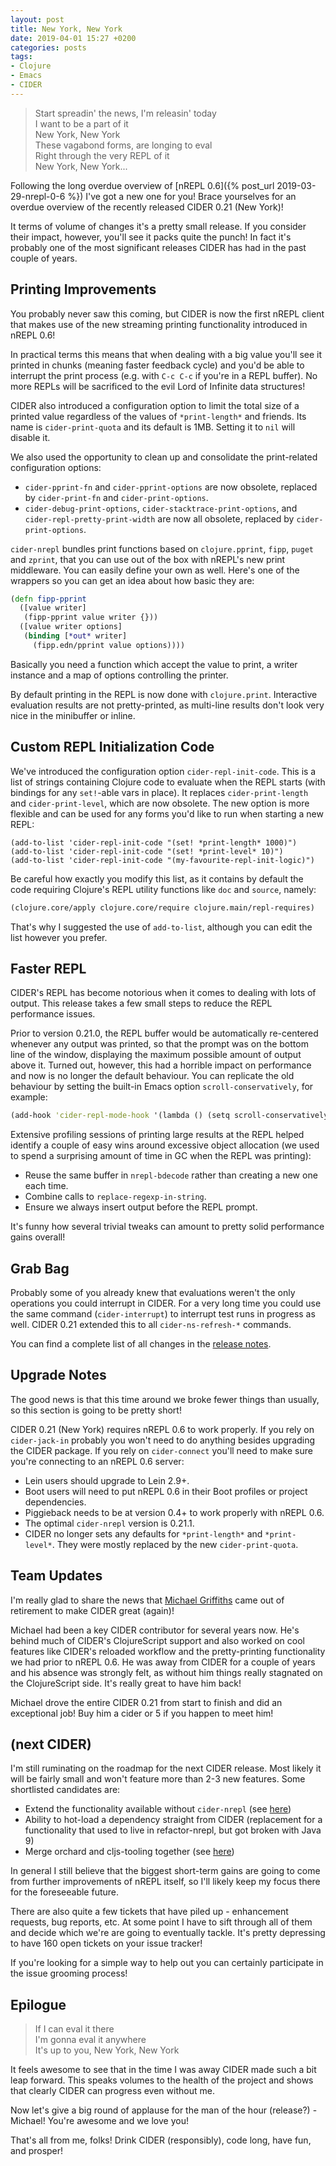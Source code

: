```yaml
---
layout: post
title: New York, New York
date: 2019-04-01 15:27 +0200
categories: posts
tags:
- Clojure
- Emacs
- CIDER
---
```


> Start spreadin' the news, I'm releasin' today <br/>
> I want to be a part of it <br/>
> New York, New York <br/>
> These vagabond forms, are longing to eval <br/>
> Right through the very REPL of it <br/>
> New York, New York...

Following the long overdue overview of [nREPL 0.6]({% post_url
2019-03-29-nrepl-0-6 %}) I've got a new one for you!
Brace yourselves for an overdue overview of the recently released CIDER 0.21 (New York)!

It terms of volume of changes it's a pretty small release. If you
consider their impact, however, you'll see it packs quite the punch!
In fact it's probably one of the most significant releases CIDER has
had in the past couple of years.

## Printing Improvements

You probably never saw this coming, but CIDER is now the first nREPL
client that makes use of the new streaming printing functionality
introduced in nREPL 0.6!

In practical terms this means that when dealing with a big value you'll
see it printed in chunks (meaning faster feedback cycle) and you'd be
able to interrupt the print process (e.g. with `C-c C-c` if you're in
a REPL buffer). No more REPLs will be sacrificed to the evil Lord of Infinite data
structures!

CIDER also introduced a configuration option to limit the total size
of a printed value regardless of the values of `*print-length*` and
friends.  Its name is `cider-print-quota` and its default is
1MB. Setting it to `nil` will disable it.

We also used the opportunity to clean up and consolidate the print-related configuration options:

* `cider-pprint-fn` and `cider-pprint-options` are now obsolete, replaced by `cider-print-fn` and `cider-print-options`.
* `cider-debug-print-options`, `cider-stacktrace-print-options`, and `cider-repl-pretty-print-width` are now all obsolete, replaced by `cider-print-options`.

`cider-nrepl` bundles print functions based on `clojure.pprint`,
`fipp`, `puget` and `zprint`, that you can use out of the box with
nREPL's new print middleware. You can easily define your own as
well. Here's one of the wrappers so you can get an idea about how
basic they are:

``` clojure
(defn fipp-pprint
  ([value writer]
   (fipp-pprint value writer {}))
  ([value writer options]
   (binding [*out* writer]
     (fipp.edn/pprint value options))))
```

Basically you need a function which accept the value to print, a
writer instance and a map of options controlling the printer.

By default printing in the REPL is now done with `clojure.print`.
Interactive evaluation results are not pretty-printed, as multi-line
results don't look very nice in the minibuffer or inline.

## Custom REPL Initialization Code

We've introduced the configuration option
`cider-repl-init-code`. This is a list of strings containing Clojure
code to evaluate when the REPL starts (with bindings for any
`set!`-able vars in place). It replaces `cider-print-length` and
`cider-print-level`, which are now obsolete. The new option is more flexible
and can be used for any forms you'd like to run when starting a new REPL:

``` emacs-lisp
(add-to-list 'cider-repl-init-code "(set! *print-length* 1000)")
(add-to-list 'cider-repl-init-code "(set! *print-level* 10)")
(add-to-list 'cider-repl-init-code "(my-favourite-repl-init-logic)")
```

Be careful how exactly you modify this list, as it contains by default
the code requiring Clojure's REPL utility functions like `doc` and
`source`, namely:

``` clojure
(clojure.core/apply clojure.core/require clojure.main/repl-requires)
```

That's why I suggested the use of `add-to-list`, although you can edit
the list however you prefer.

## Faster REPL

CIDER's REPL has become notorious when it comes to dealing with lots
of output. This release takes a few small steps to reduce the REPL
performance issues.

Prior to version 0.21.0, the REPL buffer would be automatically
re-centered whenever any output was printed, so that the prompt was on
the bottom line of the window, displaying the maximum possible amount
of output above it. Turned out, however, this had a horrible impact on
performance and now is no longer the default behaviour. You can
replicate the old behaviour by setting the built-in Emacs option
`scroll-conservatively`, for example:

``` clojure
(add-hook 'cider-repl-mode-hook '(lambda () (setq scroll-conservatively 101)))
```

Extensive profiling sessions of printing large results at the REPL helped identify
a couple of easy wins around excessive object allocation (we used to spend a
surprising amount of time in GC when the REPL was printing):

* Reuse the same buffer in `nrepl-bdecode` rather than creating a new one
each time.
* Combine calls to `replace-regexp-in-string`.
* Ensure we always insert output before the REPL prompt.

It's funny how several trivial tweaks can amount to pretty solid
performance gains overall!

## Grab Bag

Probably some of you already knew that evaluations weren't the only
operations you could interrupt in CIDER. For a very long time you
could use the same command (`cider-interrupt`) to interrupt test runs
in progress as well. CIDER 0.21 extended this to all
`cider-ns-refresh-*` commands.

You can find a complete list of all changes in the [release
notes](https://github.com/clojure-emacs/cider/releases/tag/v0.21.0).

## Upgrade Notes

The good news is that this time around we broke fewer things than usually, so this section is going to be pretty short!

CIDER 0.21 (New York) requires nREPL 0.6 to work properly. If you rely
on `cider-jack-in` probably you won't need to do anything besides
upgrading the CIDER package. If you rely on `cider-connect` you'll
need to make sure you're connecting to an nREPL 0.6 server:

* Lein users should upgrade to Lein 2.9+.
* Boot users will need to put nREPL 0.6 in their Boot profiles or project dependencies.
* Piggieback needs to be at version 0.4+ to work properly with nREPL 0.6.
* The optimal `cider-nrepl` version is 0.21.1.
* CIDER no longer sets any defaults for `*print-length*` and `*print-level*`. They were mostly replaced by the new `cider-print-quota`.

## Team Updates

I'm really glad to share the news that [Michael
Griffiths](https://github.com/cichli) came out of retirement to make
CIDER great (again)!

Michael had been a key CIDER contributor for several years now. He's
behind much of CIDER's ClojureScript support and also worked on cool
features like CIDER's reloaded workflow and the pretty-printing
functionality we had prior to nREPL 0.6. He was away from CIDER for a
couple of years and his absence was strongly felt, as without him
things really stagnated on the ClojureScript side. It's really great
to have him back!

Michael drove the entire CIDER 0.21 from start to finish and did an
exceptional job! Buy him a cider or 5 if you happen to meet him!

## (next CIDER)

I'm still ruminating on the roadmap for the next CIDER release. Most
likely it will be fairly small and won't feature more than 2-3
new features. Some shortlisted candidates are:

* Extend the functionality available without `cider-nrepl` (see [here](https://github.com/clojure-emacs/cider/issues/2611))
* Ability to hot-load a dependency straight from CIDER (replacement for a functionality that used to live in refactor-nrepl, but got broken with Java 9)
* Merge orchard and cljs-tooling together (see [here](https://github.com/clojure-emacs/orchard/pull/37))

In general I still believe that the biggest short-term gains are going
to come from further improvements of nREPL itself, so I'll likely keep my focus there
for the foreseeable future.

There are also quite a few tickets that have piled up - enhancement
requests, bug reports, etc. At some point I have to sift through all
of them and decide which we're are going to eventually tackle.  It's
pretty depressing to have 160 open tickets on your issue tracker!

If you're looking for a simple way to help out you can certainly
participate in the issue grooming process!

## Epilogue

> If I can eval it there <br/>
> I'm gonna eval it anywhere <br/>
> It's up to you, New York, New York

It feels awesome to see that in the time I was away CIDER made such a
bit leap forward. This speaks volumes to the health of the project and
shows that clearly CIDER can progress even without me.

Now let's give a big round of applause for the man of the hour
(release?) - Michael! You're awesome and we love you!

That's all from me, folks! Drink CIDER (responsibly), code long,
have fun, and prosper!
